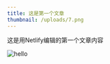 ```yaml
---
title: 这是第一个文章
thumbnail: /uploads/7.png
---
```

这是用Netlify编辑的第一个文章内容

![hello](/uploads/7.png "这是一个图片")
